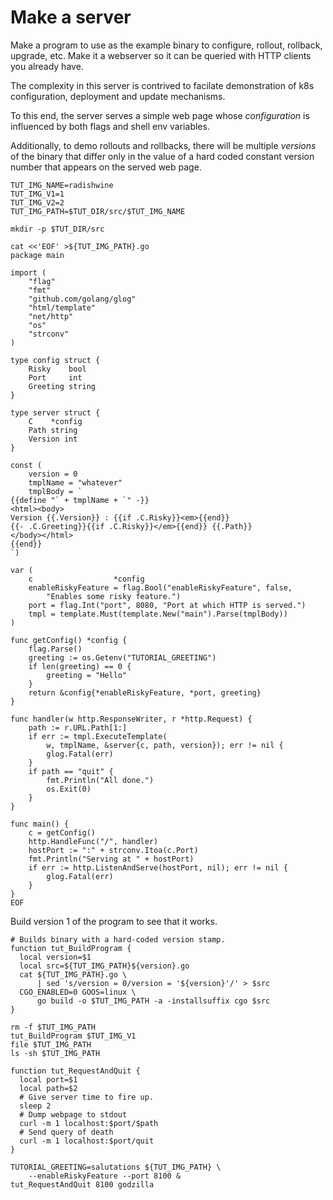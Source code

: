 # Make a server

Make a program to use as the example binary to
configure, rollout, rollback, upgrade, etc.  Make it a
webserver so it can be queried with HTTP clients you
already have.

The complexity in this server is contrived to facilate
demonstration of k8s configuration, deployment and
update mechanisms.

To this end, the server serves a simple web page whose
_configuration_ is influenced by both flags and shell
env variables.

Additionally, to demo rollouts and rollbacks, there
will be multiple _versions_ of the binary that differ
only in the value of a hard coded constant version
number that appears on the served web page.


<!-- @defineEnv -->
```
TUT_IMG_NAME=radishwine
TUT_IMG_V1=1
TUT_IMG_V2=2
TUT_IMG_PATH=$TUT_DIR/src/$TUT_IMG_NAME

mkdir -p $TUT_DIR/src
```

<!-- @makeWebServer -->
```
cat <<'EOF' >${TUT_IMG_PATH}.go
package main

import (
    "flag"
    "fmt"
    "github.com/golang/glog"
    "html/template"
    "net/http"
    "os"
    "strconv"
)

type config struct {
    Risky    bool
    Port     int
    Greeting string
}

type server struct {
    C    *config
    Path string
    Version int
}

const (
    version = 0
    tmplName = "whatever"
    tmplBody = `
{{define "` + tmplName + `" -}}
<html><body>
Version {{.Version}} : {{if .C.Risky}}<em>{{end}}
{{- .C.Greeting}}{{if .C.Risky}}</em>{{end}} {{.Path}}
</body></html>
{{end}}
`)

var (
    c                  *config
    enableRiskyFeature = flag.Bool("enableRiskyFeature", false,
        "Enables some risky feature.")
    port = flag.Int("port", 8080, "Port at which HTTP is served.")
    tmpl = template.Must(template.New("main").Parse(tmplBody))
)

func getConfig() *config {
    flag.Parse()
    greeting := os.Getenv("TUTORIAL_GREETING")
    if len(greeting) == 0 {
        greeting = "Hello"
    }
    return &config{*enableRiskyFeature, *port, greeting}
}

func handler(w http.ResponseWriter, r *http.Request) {
    path := r.URL.Path[1:]
    if err := tmpl.ExecuteTemplate(
        w, tmplName, &server{c, path, version}); err != nil {
        glog.Fatal(err)
    }
    if path == "quit" {
        fmt.Println("All done.")
        os.Exit(0)
    }
}

func main() {
    c = getConfig()
    http.HandleFunc("/", handler)
    hostPort := ":" + strconv.Itoa(c.Port)
    fmt.Println("Serving at " + hostPort)
    if err := http.ListenAndServe(hostPort, nil); err != nil {
        glog.Fatal(err)
    }
}
EOF
```

Build version 1 of the program to see that it works.

<!-- @defineFunctionToBuild -->
```
# Builds binary with a hard-coded version stamp.
function tut_BuildProgram {
  local version=$1
  local src=${TUT_IMG_PATH}${version}.go
  cat ${TUT_IMG_PATH}.go \
      | sed 's/version = 0/version = '${version}'/' > $src
  CGO_ENABLED=0 GOOS=linux \
      go build -o $TUT_IMG_PATH -a -installsuffix cgo $src
}
```

<!-- @buildBinaryAtVersion1 -->
```
rm -f $TUT_IMG_PATH
tut_BuildProgram $TUT_IMG_V1
file $TUT_IMG_PATH
ls -sh $TUT_IMG_PATH
```

<!-- @defineFunctionToRunAndKillLocalServer -->
```
function tut_RequestAndQuit {
  local port=$1
  local path=$2
  # Give server time to fire up.
  sleep 2
  # Dump webpage to stdout
  curl -m 1 localhost:$port/$path
  # Send query of death
  curl -m 1 localhost:$port/quit
}
```

<!-- @runAndKillLocalServer -->
```
TUTORIAL_GREETING=salutations ${TUT_IMG_PATH} \
    --enableRiskyFeature --port 8100 &
tut_RequestAndQuit 8100 godzilla
```
